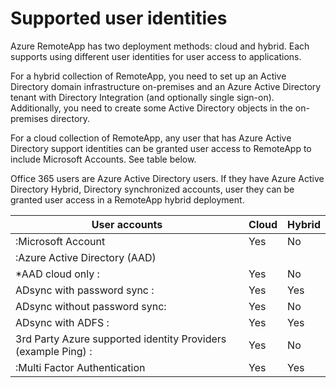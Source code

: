 
<properties 
    pageTitle="Supported user identities"
    description="" 
    services="remoteapp" 
    solutions="" documentationCenter="" 
    authors="ericorman" 
    manager="mbaldwin" />

<tags 
    ms.service="remoteapp" 
    ms.workload="compute" 
    ms.tgt_pltfrm="na" 
    ms.devlang="na" 
    ms.topic="article" 
    ms.date="02/20/2015" 
    ms.author="mbaldwin" />



# Supported user identities

Azure RemoteApp has two deployment methods: cloud and hybrid. Each supports using different user identities for user access to applications.  

For a hybrid collection of RemoteApp, you need to set up an Active Directory domain infrastructure on-premises and an Azure Active Directory tenant with Directory Integration (and optionally single sign-on). Additionally, you need to create some Active Directory objects in the on-premises directory.  

For a cloud collection of RemoteApp, any user that has Azure Active Directory support identities can be granted user access to RemoteApp to include Microsoft Accounts.  See table below. 

Office 365 users are Azure Active Directory users. If they have Azure Active Directory Hybrid, Directory synchronized accounts, user they can be granted user access in a RemoteApp hybrid deployment.   

|User accounts |Cloud	|Hybrid|
|--------------|--------|------|
|:Microsoft Account| 	Yes|	No|
|:Azure Active Directory (AAD)|	| |	
|*AAD cloud only 	:|Yes	|No	|
|ADsync with password sync	:|Yes	|Yes	|
|ADsync without password sync:|	Yes	|No	|
|ADsync with ADFS	:|Yes	|Yes	|
|3rd Party Azure supported identity Providers  (example Ping)	:|Yes	|No|	
|:Multi Factor Authentication	|Yes	|Yes	|

